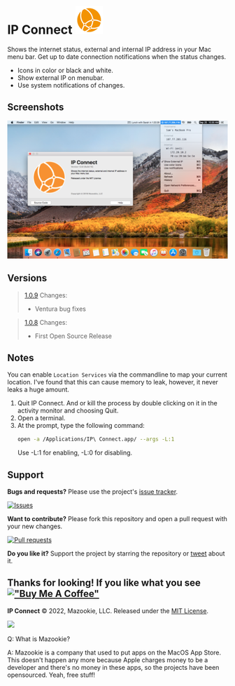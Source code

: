 # IP Connect ![](https://github.com/pawong/IPConnect/blob/d6d0bfed522e99b60daf7c99852108cdc280175f/IP%20Connect/Assets.xcassets/AppIcon.appiconset/icon_32x32@2x.png)

Shows the internet status, external and internal IP address in your Mac menu bar. Get up to date connection notifications when the status changes.

- Icons in color or black and white.
- Show external IP on menubar.
- Use system notifications of changes.

## Screenshots
![](Screenshot1.png)

## Versions
>[1.0.9](builds/IPConnect_v1.0.9/IPConnect.zip)
>    Changes:
>    - Ventura bug fixes

>[1.0.8](builds/IPConnect_v1.0.8/IPConnect.zip)
>    Changes:
>    - First Open Source Release


## Notes

You can enable `Location Services` via the commandline to map your current location. I've found that this can cause memory to leak, however, it never leaks a huge amount.

1. Quit IP Connect. And or kill the process by double clicking on it in the activity monitor and choosing Quit.
2. Open a terminal.
3. At the prompt, type the following command:
    ```bash
    open -a /Applications/IP\ Connect.app/ --args -L:1
    ```
    Use -L:1 for enabling, -L:0 for disabling.

## Support

**Bugs and requests?**  Please use the project's [issue tracker].

[![Issues](http://img.shields.io/github/issues/pawong/IPConnect.svg)](https://github.com/pawong/IPConnect/issues)

**Want to contribute?**  Please fork this repository and open a pull request with your new changes.

[![Pull requests](http://img.shields.io/github/issues-pr/pawong/IPConnect.svg?maxAge=3600)](https://github.com/pawong/IPConnect/pulls)

**Do you like it?**  Support the project by starring the repository or [tweet] about it.

## Thanks for looking! If you like what you see [!["Buy Me A Coffee"](https://www.buymeacoffee.com/assets/img/custom_images/orange_img.png)](https://www.buymeacoffee.com/pawong)

**IP Connect** © 2022, Mazookie, LLC. Released under the [MIT License](LICENSE).

[tweet]: https://twitter.com/intent/tweet?
[issue tracker]: https://github.com/pawong/IPConnect/issues/new

![](https://www.mazookie.com/img/Mazookie_full_logo_sticker_small.png)

Q: What is Mazookie?

A: Mazookie is a company that used to put apps on the MacOS App Store. This doesn't happen any more because Apple charges money to be a developer and there's no money in these apps, so the projects have been opensourced. Yeah, free stuff!
